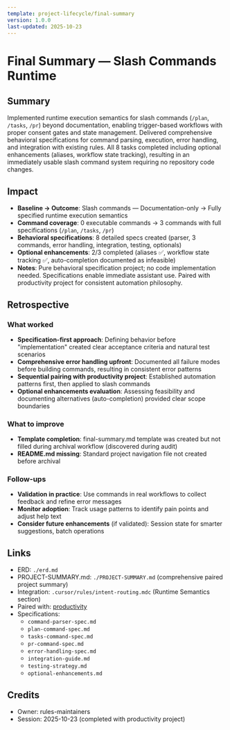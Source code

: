 ```yaml
---
template: project-lifecycle/final-summary
version: 1.0.0
last-updated: 2025-10-23
---
```


# Final Summary — Slash Commands Runtime

## Summary

Implemented runtime execution semantics for slash commands (`/plan`, `/tasks`, `/pr`) beyond documentation, enabling trigger-based workflows with proper consent gates and state management. Delivered comprehensive behavioral specifications for command parsing, execution, error handling, and integration with existing rules. All 8 tasks completed including optional enhancements (aliases, workflow state tracking), resulting in an immediately usable slash command system requiring no repository code changes.

## Impact

- **Baseline → Outcome**: Slash commands — Documentation-only → Fully specified runtime execution semantics
- **Command coverage**: 0 executable commands → 3 commands with full specifications (`/plan`, `/tasks`, `/pr`)
- **Behavioral specifications**: 8 detailed specs created (parser, 3 commands, error handling, integration, testing, optionals)
- **Optional enhancements**: 2/3 completed (aliases ✅, workflow state tracking ✅, auto-completion documented as infeasible)
- **Notes**: Pure behavioral specification project; no code implementation needed. Specifications enable immediate assistant use. Paired with productivity project for consistent automation philosophy.

## Retrospective

### What worked

- **Specification-first approach**: Defining behavior before "implementation" created clear acceptance criteria and natural test scenarios
- **Comprehensive error handling upfront**: Documented all failure modes before building commands, resulting in consistent error patterns
- **Sequential pairing with productivity project**: Established automation patterns first, then applied to slash commands
- **Optional enhancements evaluation**: Assessing feasibility and documenting alternatives (auto-completion) provided clear scope boundaries

### What to improve

- **Template completion**: final-summary.md template was created but not filled during archival workflow (discovered during audit)
- **README.md missing**: Standard project navigation file not created before archival

### Follow-ups

- **Validation in practice**: Use commands in real workflows to collect feedback and refine error messages
- **Monitor adoption**: Track usage patterns to identify pain points and adjust help text
- **Consider future enhancements** (if validated): Session state for smarter suggestions, batch operations

## Links

- ERD: `./erd.md`
- PROJECT-SUMMARY.md: `./PROJECT-SUMMARY.md` (comprehensive paired project summary)
- Integration: `.cursor/rules/intent-routing.mdc` (Runtime Semantics section)
- Paired with: [productivity](../productivity/final-summary.md)
- Specifications:
  - `command-parser-spec.md`
  - `plan-command-spec.md`
  - `tasks-command-spec.md`
  - `pr-command-spec.md`
  - `error-handling-spec.md`
  - `integration-guide.md`
  - `testing-strategy.md`
  - `optional-enhancements.md`

## Credits

- Owner: rules-maintainers
- Session: 2025-10-23 (completed with productivity project)
